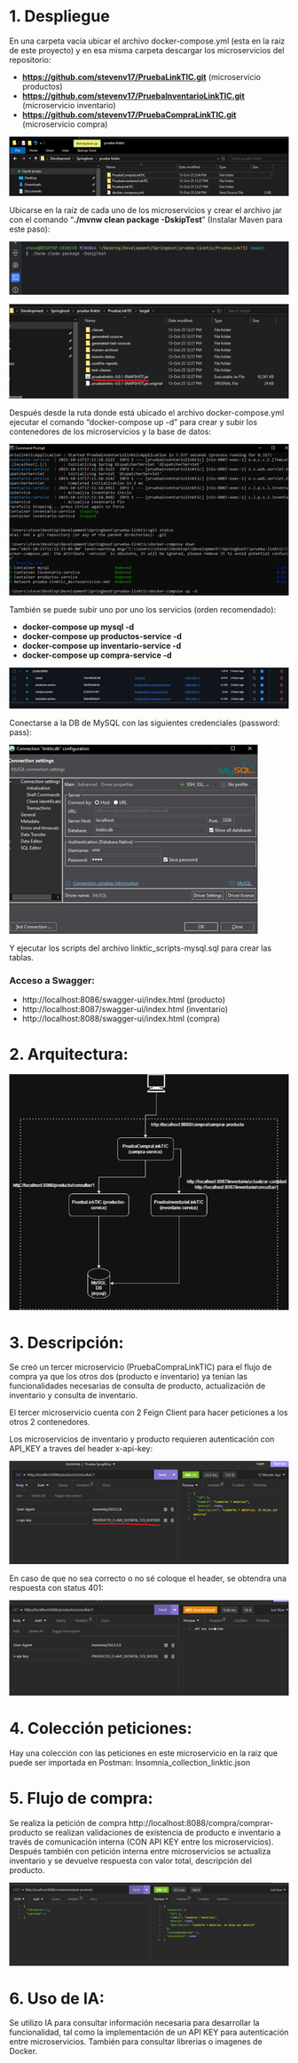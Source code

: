 # 1. Despliegue

En una carpeta vacía ubicar el archivo docker-compose.yml (esta en la raiz de este proyecto) y en esa misma carpeta descargar los microservicios del repositorio:

- **https://github.com/stevenv17/PruebaLinkTIC.git** (microservicio productos)
- **https://github.com/stevenv17/PruebaInventarioLinkTIC.git** (microservicio inventario)
- **https://github.com/stevenv17/PruebaCompraLinkTIC.git** (microservicio compra)

 ![imagen](./imagenes/Imagen1.png)


Ubicarse en la raíz de cada uno de los microservicios y crear el archivo jar con el comando “**./mvnw clean package -DskipTest**” (Instalar Maven para este paso):

![imagen](./imagenes/Imagen2.png)

![imagen](./imagenes/Imagen3.png)

Después desde la ruta donde está ubicado el archivo docker-compose.yml ejecutar el comando “docker-compose up -d” para crear y subir los contenedores de los microservicios y la base de datos:

![imagen](./imagenes/Imagen4.png)

También se puede subir uno por uno los servicios (orden recomendado):

- **docker-compose up mysql -d**
- **docker-compose up productos-service -d**
- **docker-compose up inventario-service -d**
- **docker-compose up compra-service -d**

![imagen](./imagenes/Imagen5.png)


Conectarse a la DB de MySQL con las siguientes credenciales (password: pass):

![imagen](./imagenes/Imagen6.png)
 
Y ejecutar los scripts del archivo linktic_scripts-mysql.sql para crear las tablas.

### Acceso a Swagger:

- http://localhost:8086/swagger-ui/index.html (producto)
- http://localhost:8087/swagger-ui/index.html (inventario)
- http://localhost:8088/swagger-ui/index.html (compra)


# 2. Arquitectura:

![imagen](./imagenes/Imagen_arq.png)


# 3. Descripción:

Se creó un tercer microservicio (PruebaCompraLinkTIC) para el flujo de compra ya que los otros dos (producto e inventario) ya tenían las funcionalidades necesarias de consulta de producto, actualización de inventario y consulta de inventario.

El tercer microservicio cuenta con 2 Feign Client para hacer peticiones a los otros 2 contenedores.

Los microservicios de inventario y producto requieren autenticación con API_KEY a traves del header x-api-key:

![imagen](./imagenes/Imagen8.png)

En caso de que no sea correcto o no sé coloque el header, se obtendra una respuesta con status 401:

![imagen](./imagenes/Imagen9.png)

# 4. Colección peticiones:

Hay una colección con las peticiones en este microservicio en la raiz que puede ser importada en Postman: Insomnia_collection_linktic.json

# 5. Flujo de compra:

Se realiza la petición de compra http://localhost:8088/compra/comprar-producto se realizan validaciones de existencia de producto e inventario a través de comunicación interna (CON API KEY entre los microservicios).
Después también con petición interna entre microservicios se actualiza inventario y se devuelve respuesta con valor total, descripción del producto.

![imagen](./imagenes/Imagen10.png)

# 6. Uso de IA:

Se utilizo IA para consultar información necesaria para desarrollar la funcionalidad, tal como la implementación de un API KEY para autenticación entre microservicios.
También para consultar librerias o imagenes de Docker. 